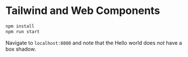 # Tailwind and Web Components

```bash
npm install
npm run start
```

Navigate to `localhost:8080` and note that the Hello world does _not_ have a box shadow.
